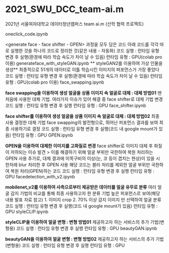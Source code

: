 # 2021_SWU_DCC_team-ai.m
2021년 서울여자대학교 데이터청년캠퍼스 team ai.m (산학 협력 프로젝트)

oneclick_code.ipynb

<generate face - face shifter - GPEN> 과정을 모두 담은 코드
아래 코드를 각각 따로 실행한 것을 하나의 코드로 정리한 것(같은 내용 - 자동화)
코드 실행 : 런타임 유형 변경 후 실행(환경에 따라 학습 속도가 차이 날 수 있음)
런타임 유형 : GPU(colab pro 이용)
generateface_with_styleGAN.ipynb
**
styleGAN2를 이용하여 가상 인물을 생성**
최종적으로 51개의 데이터로 이틀 학습시킨 이미지의 퍼포먼스가 가장 좋았다
코드 실행 : 런타임 유형 변경 후 실행(환경에 따라 학습 속도가 차이 날 수 있음)
런타임 유형 : GPU(colab pro 이용)
face_swapping.ipynb

**face swapping을 이용하여 생성 얼굴을 상품 이미지 속 얼굴로 대체 : 대체 방법01**
맨 처음에 사용한 대체 기법. 여러가지 이슈가 있어 해결 중 face shifter로 대체 기법 변경
코드 실행 : 런타임 유형 변경 후 실행
런타임 유형 : GPU
face_shifter.ipynb

**face shifter를 이용하여 생성 얼굴을 상품 이미지 속 얼굴로 대체 : 대체 방법02**
최종 사용 결정한 대체 기법
face swapping의 발전형으로, 뛰어난 퍼포먼스 결과를 보여 최종 사용하기로 결정
코드 실행 : 런타임 유형 변경 후 실행(코드 내 google mount가 있음)
런타임 유형 : GPU
GPEN.ipynb

**GPEN을 이용하여 대체한 이미지를 고화질로 변경**
face shifter로 이미지 대체 후 화질이 저하되는 이슈 발견 > 이를 해결하기 위해 얼굴 부위만 국한하여 복원 처리하는 GPEN 사용
추가로, 대체 결과에 이목구비의 이상(눈, 코 등이 겹치는 현상)이 있을 시 한차례 blur 처리한 후 GPEN 사용
해당 코드는 블러 처리를 제외한 얼굴 부위만 국한하여 복원 처리(GPEN)하는 코드
코드 실행 : 런타임 유형 변경 후 실행
런타임 유형 : GPU
facedetection_with_v2.ipynb

**mobilenet_v2를 이용하여 사측으로부터 제공받은 데이터를 얼굴 유무로 분류**
여러 얼굴 감지 기법의 비교를 통해 최종 사용하고자 한 분류 기법
높은 퍼포먼스르 보여(해당 내용 발표 자료 참고) 1. 이미지 crop 2. 70% 이상 감지 이미지 만 선택하여 얼굴 분류
코드 실행 : 런터임 유형 변경 후 실행(코드 내 google mount가 있음)
런타임 유형 : GPU
styleCLIP.ipynb

**styleCLIP을 이용하여 얼굴 변형 : 변형 방법01**
제공하고자 하는 서비스의 추가 기법(변형용)
코드 실행 : 런타임 유형 변경 후 실행
런타임 유형 : GPU
beautyGAN.ipynb

**beautyGAN을 이용하여 얼굴 변형 : 변형 방법02**
제공하고자 하는 서비스의 추가 기법(변형용)
코드 실행 : 런타임 유형 변경 후 실행
런타임 유형 : GPU
